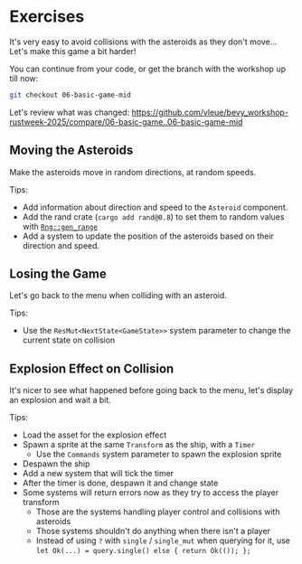 # Exercises

It's very easy to avoid collisions with the asteroids as they don't move... Let's make this game a bit harder!

You can continue from your code, or get the branch with the workshop up till now:

```sh
git checkout 06-basic-game-mid
```

Let's review what was changed: <https://github.com/vleue/bevy_workshop-rustweek-2025/compare/06-basic-game..06-basic-game-mid>

## Moving the Asteroids

Make the asteroids move in random directions, at random speeds.

Tips:

- Add information about direction and speed to the `Asteroid` component.
- Add the rand crate (`cargo add rand@0.8`) to set them to random values with [`Rng::gen_range`](https://docs.rs/rand/0.8.5/rand/trait.Rng.html#method.gen_range)
- Add a system to update the position of the asteroids based on their direction and speed.

## Losing the Game

Let's go back to the menu when colliding with an asteroid.

Tips:

- Use the `ResMut<NextState<GameState>>` system parameter to change the current state on collision

## Explosion Effect on Collision

It's nicer to see what happened before going back to the menu, let's display an explosion and wait a bit.

Tips:

- Load the asset for the explosion effect
- Spawn a sprite at the same `Transform` as the ship, with a `Timer`
  - Use the `Commands` system parameter to spawn the explosion sprite
- Despawn the ship
- Add a new system that will tick the timer
- After the timer is done, despawn it and change state
- Some systems will return errors now as they try to access the player transform
  - Those are the systems handling player control and collisions with asteroids
  - Those systems shouldn't do anything when there isn't a player
  - Instead of using `?` with `single` / `single_mut` when querying for it, use `let Ok(...) = query.single() else { return Ok(()); };`
